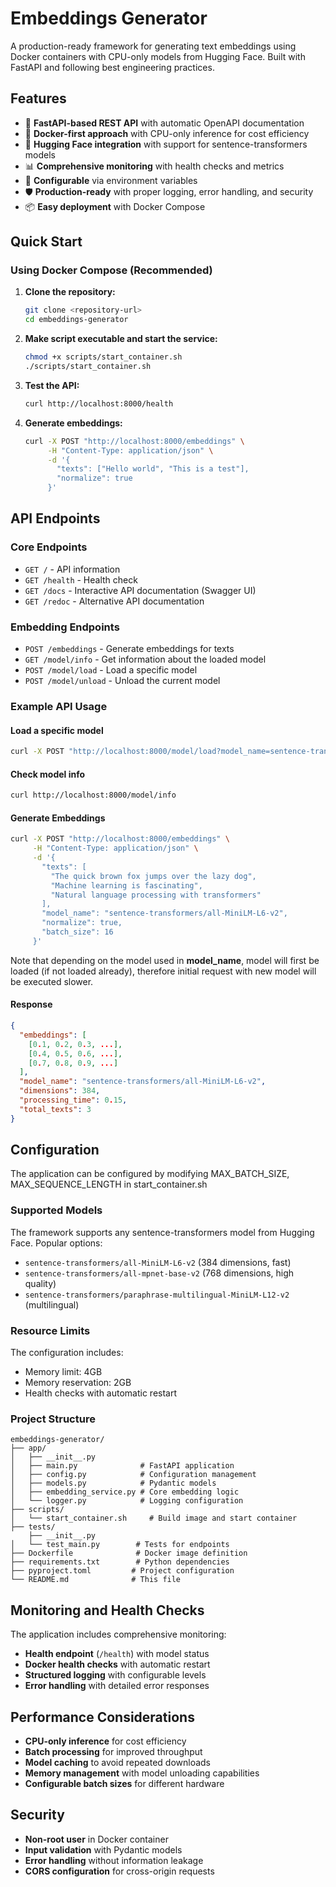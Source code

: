 # Embeddings Generator

A production-ready framework for generating text embeddings using Docker containers with CPU-only models from Hugging Face. Built with FastAPI and following best engineering practices.

## Features

- 🚀 **FastAPI-based REST API** with automatic OpenAPI documentation
- 🐳 **Docker-first approach** with CPU-only inference for cost efficiency
- 🤗 **Hugging Face integration** with support for sentence-transformers models
- 📊 **Comprehensive monitoring** with health checks and metrics
- 🔧 **Configurable** via environment variables
- 🛡️ **Production-ready** with proper logging, error handling, and security
- 📦 **Easy deployment** with Docker Compose

## Quick Start

### Using Docker Compose (Recommended)

1. **Clone the repository:**
   ```bash
   git clone <repository-url>
   cd embeddings-generator
   ```

2. **Make script executable and start the service:**
   ```bash
   chmod +x scripts/start_container.sh
   ./scripts/start_container.sh
   ```

3. **Test the API:**
   ```bash
   curl http://localhost:8000/health
   ```

4. **Generate embeddings:**
   ```bash
   curl -X POST "http://localhost:8000/embeddings" \
        -H "Content-Type: application/json" \
        -d '{
          "texts": ["Hello world", "This is a test"],
          "normalize": true
        }'
   ```

## API Endpoints

### Core Endpoints

- `GET /` - API information
- `GET /health` - Health check
- `GET /docs` - Interactive API documentation (Swagger UI)
- `GET /redoc` - Alternative API documentation

### Embedding Endpoints

- `POST /embeddings` - Generate embeddings for texts
- `GET /model/info` - Get information about the loaded model
- `POST /model/load` - Load a specific model
- `POST /model/unload` - Unload the current model

### Example API Usage

#### Load a specific model

```bash
curl -X POST "http://localhost:8000/model/load?model_name=sentence-transformers/all-MiniLM-L6-v2"
```

#### Check model info

```bash
curl http://localhost:8000/model/info
```

#### Generate Embeddings
```bash
curl -X POST "http://localhost:8000/embeddings" \
     -H "Content-Type: application/json" \
     -d '{
       "texts": [
         "The quick brown fox jumps over the lazy dog",
         "Machine learning is fascinating",
         "Natural language processing with transformers"
       ],
       "model_name": "sentence-transformers/all-MiniLM-L6-v2",
       "normalize": true,
       "batch_size": 16
     }'
```
Note that depending on the model used in **model_name**, model will first be loaded (if not loaded already), therefore initial request with new model will be executed slower.

#### Response
```json
{
  "embeddings": [
    [0.1, 0.2, 0.3, ...],
    [0.4, 0.5, 0.6, ...],
    [0.7, 0.8, 0.9, ...]
  ],
  "model_name": "sentence-transformers/all-MiniLM-L6-v2",
  "dimensions": 384,
  "processing_time": 0.15,
  "total_texts": 3
}
```

## Configuration

The application can be configured by modifying MAX_BATCH_SIZE, MAX_SEQUENCE_LENGTH in start_container.sh 

### Supported Models

The framework supports any sentence-transformers model from Hugging Face. Popular options:

- `sentence-transformers/all-MiniLM-L6-v2` (384 dimensions, fast)
- `sentence-transformers/all-mpnet-base-v2` (768 dimensions, high quality)
- `sentence-transformers/paraphrase-multilingual-MiniLM-L12-v2` (multilingual)


### Resource Limits

The configuration includes:
- Memory limit: 4GB
- Memory reservation: 2GB
- Health checks with automatic restart

### Project Structure

```
embeddings-generator/
├── app/
│   ├── __init__.py
│   ├── main.py              # FastAPI application
│   ├── config.py            # Configuration management
│   ├── models.py            # Pydantic models
│   ├── embedding_service.py # Core embedding logic
│   └── logger.py            # Logging configuration
├── scripts/
│   └── start_container.sh     # Build image and start container
├── tests/
    ├── __init__.py
│   └── test_main.py        # Tests for endpoints
├── Dockerfile              # Docker image definition
├── requirements.txt        # Python dependencies
├── pyproject.toml         # Project configuration
└── README.md              # This file
```

## Monitoring and Health Checks

The application includes comprehensive monitoring:

- **Health endpoint** (`/health`) with model status
- **Docker health checks** with automatic restart
- **Structured logging** with configurable levels
- **Error handling** with detailed error responses

## Performance Considerations

- **CPU-only inference** for cost efficiency
- **Batch processing** for improved throughput
- **Model caching** to avoid repeated downloads
- **Memory management** with model unloading capabilities
- **Configurable batch sizes** for different hardware

## Security

- **Non-root user** in Docker container
- **Input validation** with Pydantic models
- **Error handling** without information leakage
- **CORS configuration** for cross-origin requests
